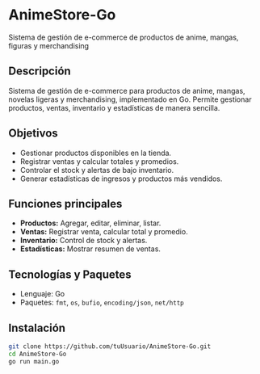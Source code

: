 # AnimeStore-Go
Sistema de gestión de e-commerce de productos de anime, mangas, figuras y merchandising

## Descripción
Sistema de gestión de e-commerce para productos de anime, mangas, novelas ligeras y merchandising, implementado en Go. Permite gestionar productos, ventas, inventario y estadísticas de manera sencilla.

## Objetivos
- Gestionar productos disponibles en la tienda.
- Registrar ventas y calcular totales y promedios.
- Controlar el stock y alertas de bajo inventario.
- Generar estadísticas de ingresos y productos más vendidos.

## Funciones principales
- **Productos:** Agregar, editar, eliminar, listar.
- **Ventas:** Registrar venta, calcular total y promedio.
- **Inventario:** Control de stock y alertas.
- **Estadísticas:** Mostrar resumen de ventas.

## Tecnologías y Paquetes
- Lenguaje: Go
- Paquetes: `fmt`, `os`, `bufio`, `encoding/json`, `net/http`

## Instalación
```bash
git clone https://github.com/tuUsuario/AnimeStore-Go.git
cd AnimeStore-Go
go run main.go

